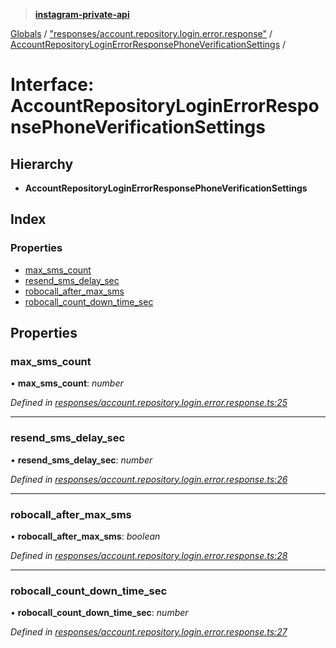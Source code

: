> **[instagram-private-api](../README.md)**

[Globals](../README.md) / ["responses/account.repository.login.error.response"](../modules/_responses_account_repository_login_error_response_.md) / [AccountRepositoryLoginErrorResponsePhoneVerificationSettings](_responses_account_repository_login_error_response_.accountrepositoryloginerrorresponsephoneverificationsettings.md) /

# Interface: AccountRepositoryLoginErrorResponsePhoneVerificationSettings

## Hierarchy

- **AccountRepositoryLoginErrorResponsePhoneVerificationSettings**

## Index

### Properties

- [max_sms_count](_responses_account_repository_login_error_response_.accountrepositoryloginerrorresponsephoneverificationsettings.md#max_sms_count)
- [resend_sms_delay_sec](_responses_account_repository_login_error_response_.accountrepositoryloginerrorresponsephoneverificationsettings.md#resend_sms_delay_sec)
- [robocall_after_max_sms](_responses_account_repository_login_error_response_.accountrepositoryloginerrorresponsephoneverificationsettings.md#robocall_after_max_sms)
- [robocall_count_down_time_sec](_responses_account_repository_login_error_response_.accountrepositoryloginerrorresponsephoneverificationsettings.md#robocall_count_down_time_sec)

## Properties

### max_sms_count

• **max_sms_count**: _number_

_Defined in [responses/account.repository.login.error.response.ts:25](https://github.com/realinstadude/instagram-private-api/blob/4ae8fec/src/responses/account.repository.login.error.response.ts#L25)_

---

### resend_sms_delay_sec

• **resend_sms_delay_sec**: _number_

_Defined in [responses/account.repository.login.error.response.ts:26](https://github.com/realinstadude/instagram-private-api/blob/4ae8fec/src/responses/account.repository.login.error.response.ts#L26)_

---

### robocall_after_max_sms

• **robocall_after_max_sms**: _boolean_

_Defined in [responses/account.repository.login.error.response.ts:28](https://github.com/realinstadude/instagram-private-api/blob/4ae8fec/src/responses/account.repository.login.error.response.ts#L28)_

---

### robocall_count_down_time_sec

• **robocall_count_down_time_sec**: _number_

_Defined in [responses/account.repository.login.error.response.ts:27](https://github.com/realinstadude/instagram-private-api/blob/4ae8fec/src/responses/account.repository.login.error.response.ts#L27)_
